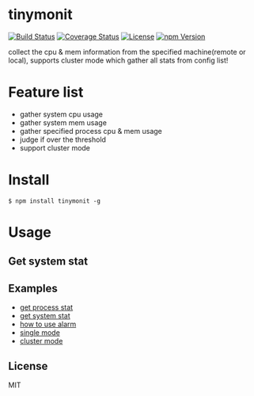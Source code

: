 # tinymonit

[![Build Status](https://travis-ci.org/hardog/tinymonit.svg?branch=master)](https://travis-ci.org/hardog/tinymonit)
[![Coverage Status](https://coveralls.io/repos/github/hardog/tinymonit/badge.svg?branch=master&service=github)](https://coveralls.io/github/hardog/tinymonit?branch=master)
[![License](https://img.shields.io/npm/l/tinymonit.svg)](https://www.npmjs.com/package/tinymonit)
[![npm Version](https://img.shields.io/npm/v/tinymonit.svg)](https://www.npmjs.com/package/tinymonit)

collect the cpu & mem information from the specified machine(remote or local), supports cluster mode which gather all stats from config list!

# Feature list

- gather system cpu usage
- gather system mem usage
- gather specified process cpu & mem usage
- judge if over the threshold
- support cluster mode

# Install

`$ npm install tinymonit -g`

# Usage

## Get system stat

## Examples

- [get process stat](./example/proc_stat.js)
- [get system stat](./example/sys_stat.js)
- [how to use alarm](./example/threshold.js)
- [single mode](./example/single)
- [cluster mode](./example/cluster)

## License

MIT
